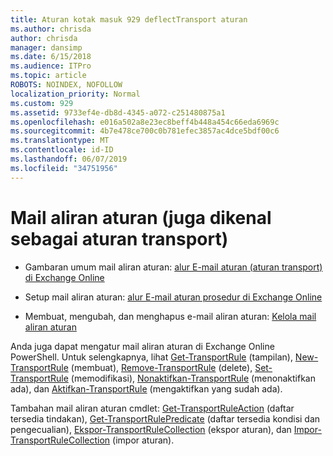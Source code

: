 ```yaml
---
title: Aturan kotak masuk 929 deflectTransport aturan
ms.author: chrisda
author: chrisda
manager: dansimp
ms.date: 6/15/2018
ms.audience: ITPro
ms.topic: article
ROBOTS: NOINDEX, NOFOLLOW
localization_priority: Normal
ms.custom: 929
ms.assetid: 9733ef4e-db8d-4345-a072-c251480875a1
ms.openlocfilehash: e016a502a8e23ec8beff4b448a454c66eda6969c
ms.sourcegitcommit: 4b7e478ce700c0b781efec3857ac4dce5bdf00c6
ms.translationtype: MT
ms.contentlocale: id-ID
ms.lasthandoff: 06/07/2019
ms.locfileid: "34751956"
---
```

# <a name="mail-flow-rules-also-known-as-transport-rules"></a>Mail aliran aturan (juga dikenal sebagai aturan transport)

- Gambaran umum mail aliran aturan: [alur E-mail aturan (aturan transport) di Exchange Online](https://technet.microsoft.com/library/jj919238.aspx)

- Setup mail aliran aturan: [alur E-mail aturan prosedur di Exchange Online](https://technet.microsoft.com/library/dn600436.aspx)

- Membuat, mengubah, dan menghapus e-mail aliran aturan: [Kelola mail aliran aturan](https://technet.microsoft.com/library/jj657505.aspx)

Anda juga dapat mengatur mail aliran aturan di Exchange Online PowerShell. Untuk selengkapnya, lihat [Get-TransportRule](https://docs.microsoft.com/powershell/module/exchange/policy-and-compliance/get-transportrule) (tampilan), [New-TransportRule](https://docs.microsoft.com/powershell/module/exchange/policy-and-compliance/new-transportrule) (membuat), [Remove-TransportRule](https://docs.microsoft.com/powershell/module/exchange/policy-and-compliance/remove-transportrule) (delete), [Set-TransportRule](https://docs.microsoft.com/powershell/module/exchange/policy-and-compliance/set-transportrule) (memodifikasi), [Nonaktifkan-TransportRule](https://docs.microsoft.com/powershell/module/exchange/policy-and-compliance/disable-transportrule) (menonaktifkan ada), dan [Aktifkan-TransportRule](https://docs.microsoft.com/powershell/module/exchange/policy-and-compliance/enable-transportrule) (mengaktifkan yang sudah ada).

Tambahan mail aliran aturan cmdlet: [Get-TransportRuleAction](https://docs.microsoft.com/powershell/module/exchange/policy-and-compliance/get-transportruleaction) (daftar tersedia tindakan), [Get-TransportRulePredicate](https://docs.microsoft.com/powershell/module/exchange/policy-and-compliance/get-transportrulepredicate) (daftar tersedia kondisi dan pengecualian), [Ekspor-TransportRuleCollection](https://docs.microsoft.com/powershell/module/exchange/policy-and-compliance/export-transportrulecollection) (ekspor aturan), dan [ Impor-TransportRuleCollection](https://docs.microsoft.com/powershell/module/exchange/policy-and-compliance/import-transportrulecollection) (impor aturan).
